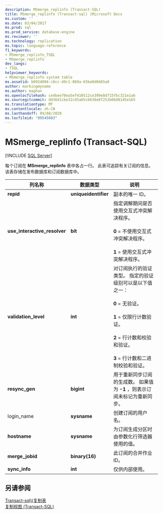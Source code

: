 ```yaml
---
description: MSmerge_replinfo (Transact-SQL)
title: MSmerge_replinfo (Transact-sql) |Microsoft Docs
ms.custom: ''
ms.date: 03/04/2017
ms.prod: sql
ms.prod_service: database-engine
ms.reviewer: ''
ms.technology: replication
ms.topic: language-reference
f1_keywords:
- MSmerge_replinfo_TSQL
- MSmerge_replinfo
dev_langs:
- TSQL
helpviewer_keywords:
- MSmerge_replinfo system table
ms.assetid: b0924094-c0cc-49c1-869a-65be0d0465a0
author: markingmyname
ms.author: maghan
ms.openlocfilehash: ce4bee70ea5ef410512ce399e8d715fbc321e1a6
ms.sourcegitcommit: dd36d1cbe32cd5a65c6638e8f252b0bd8145e165
ms.translationtype: MT
ms.contentlocale: zh-CN
ms.lasthandoff: 09/08/2020
ms.locfileid: "89545603"
---
```

# <a name="msmerge_replinfo-transact-sql"></a>MSmerge_replinfo (Transact-SQL)
[!INCLUDE [SQL Server](../../includes/applies-to-version/sqlserver.md)]

  每个订阅在 **MSmerge_replinfo** 表中各占一行。 此表可追踪有关订阅的信息。 该表存储在发布数据库和订阅数据库中。  
  
|列名称|数据类型|说明|  
|-----------------|---------------|-----------------|  
|**repid**|**uniqueidentifier**|副本的唯一 ID。|  
|**use_interactive_resolver**|**bit**|指定调解期间是否使用交互式冲突解决程序。<br /><br /> **0** = 不使用交互式冲突解决程序。<br /><br /> **1** = 使用交互式冲突解决程序。|  
|**validation_level**|**int**|对订阅执行的验证类型。 指定的验证级别可以是以下值之一：<br /><br /> **0** = 无验证。<br /><br /> **1** = 仅限行计数验证。<br /><br /> **2** = 行计数和校验和验证。<br /><br /> **3** = 行计数和二进制校验和验证。|  
|**resync_gen**|**bigint**|用于重新同步订阅的生成数。 如果值为 **-1** ，则表示订阅未标记为重新同步。|  
|login_name|**sysname**|创建订阅的用户名。|  
|**hostname**|**sysname**|为订阅生成分区时由参数化行筛选器使用的值。|  
|**merge_jobid**|**binary(16)**|此订阅的合并作业 ID。|  
|**sync_info**|**int**|仅供内部使用。|  
  
## <a name="see-also"></a>另请参阅  
 [Transact-sql&#41;&#40;复制表 ](../../relational-databases/system-tables/replication-tables-transact-sql.md)   
 [复制视图 (Transact-SQL)](../../relational-databases/system-views/replication-views-transact-sql.md)  
  
  
